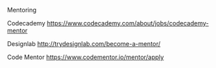 Mentoring

Codecademy
https://www.codecademy.com/about/jobs/codecademy-mentor

Designlab
http://trydesignlab.com/become-a-mentor/ 

Code Mentor
https://www.codementor.io/mentor/apply 
